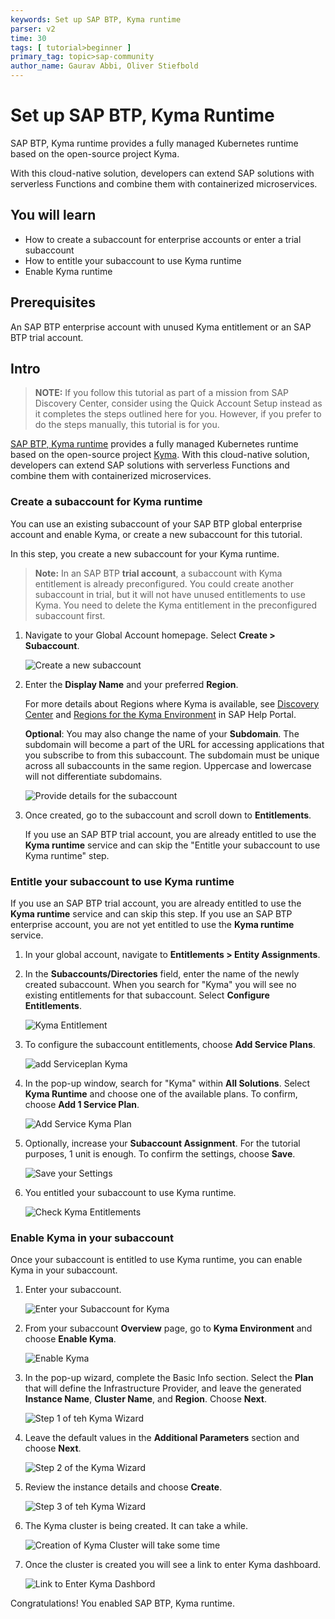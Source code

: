 ```yaml
---
keywords: Set up SAP BTP, Kyma runtime
parser: v2
time: 30
tags: [ tutorial>beginner ]
primary_tag: topic>sap-community
author_name: Gaurav Abbi, Oliver Stiefbold
---
```


# Set up SAP BTP, Kyma Runtime

<!-- description --> SAP BTP, Kyma runtime provides a fully managed Kubernetes runtime based on the open-source project Kyma.
With this cloud-native solution, developers can extend SAP solutions with serverless Functions and combine them with containerized microservices.

## You will learn

  - How to create a subaccount for enterprise accounts or enter a trial subaccount
  - How to entitle your subaccount to use Kyma runtime
  - Enable Kyma runtime

## Prerequisites

An SAP BTP enterprise account with unused Kyma entitlement or an SAP BTP trial account.

## Intro

> **NOTE:** If you follow this tutorial as part of a mission from SAP Discovery Center, consider using the Quick Account Setup instead as it completes the steps outlined here for you. However, if you prefer to do the steps manually, this tutorial is for you.

[SAP BTP, Kyma runtime](https://help.sap.com/docs/btp/sap-business-technology-platform/kyma-environment?version=Cloud) provides a fully managed Kubernetes runtime based on the open-source project [Kyma](https://kyma-project.io/#/). With this cloud-native solution, developers can extend SAP solutions with serverless Functions and combine them with containerized microservices.

### Create a subaccount for Kyma runtime

You can use an existing subaccount of your SAP BTP global enterprise account and enable Kyma, or create a new subaccount for this tutorial.

In this step, you create a new subaccount for your Kyma runtime.

> **Note:** In an SAP BTP **trial account**, a subaccount with Kyma entitlement is already preconfigured. You could create another subaccount in trial, but it will not have unused entitlements to use Kyma. You need to delete the Kyma entitlement in the preconfigured subaccount first.

1. Navigate to your Global Account homepage. Select **Create > Subaccount**.

    ![Create a new subaccount](images/22_1_createsub.png)

2. Enter the **Display Name** and your preferred **Region**.

    For more details about Regions where Kyma is available, see [Discovery Center](https://discovery-center.cloud.sap/serviceCatalog/kyma-runtime?region=all) and [Regions for the Kyma Environment](https://help.sap.com/docs/btp/sap-business-technology-platform/regions-for-kyma-environment) in SAP Help Portal.

    **Optional**: You may also change the name of your **Subdomain**. The subdomain will become a part of the URL for accessing applications that you subscribe to from this subaccount. The subdomain must be unique across all subaccounts in the same region. Uppercase and lowercase will not differentiate subdomains.

    ![Provide details for the subaccount](images/22_2_createsub.png)

3. Once created, go to the subaccount and scroll down to **Entitlements**.

    If you use an SAP BTP trial account, you are already entitled to use the **Kyma runtime** service and can skip the "Entitle your subaccount to use Kyma runtime" step.

### Entitle your subaccount to use Kyma runtime

If you use an SAP BTP trial account, you are already entitled to use the **Kyma runtime** service and can skip this step. If you use an SAP BTP enterprise account, you are not yet entitled to use the **Kyma runtime** service.

1. In your global account, navigate to **Entitlements > Entity Assignments**.

2. In the **Subaccounts/Directories** field, enter the name of the newly created subaccount. When you search for "Kyma" you will see no existing entitlements for that subaccount. Select **Configure Entitlements**.  

    ![Kyma Entitlement](images/2_1_kyma_entitlement_1.png)

3. To configure the subaccount entitlements, choose **Add Service Plans**.

    ![add Serviceplan Kyma](images/2_2_kyma_entitlement_2.png)

4. In the pop-up window, search for "Kyma" within **All Solutions**. Select **Kyma Runtime** and choose one of the available plans. To confirm, choose **Add 1 Service Plan**.

    ![Add Service Kyma Plan](images/2_3_kyma_addsplan_1.png)

5. Optionally, increase your **Subaccount Assignment**. For the tutorial purposes, 1 unit is enough. To confirm the settings, choose **Save**.

    ![Save your Settings](images/2_4_kyma_addsplan_2.png)

6. You entitled your subaccount to use Kyma runtime.

    ![Check Kyma Entitlements](images/2_5_kyma_entitled.png)

### Enable Kyma in your subaccount

Once your subaccount is entitled to use Kyma runtime, you can enable Kyma in your subaccount.

1. Enter your subaccount.

    ![Enter your Subaccount for Kyma](images/2_6_kymasub_goto_1.png)

2. From your subaccount **Overview** page, go to **Kyma Environment** and choose **Enable Kyma**.

    ![Enable Kyma](images/2_7_kymasub_enable_1.png)

3. In the pop-up wizard, complete the Basic Info section. Select the **Plan** that will define the Infrastructure Provider, and leave the generated **Instance Name**, **Cluster Name**, and **Region**. Choose **Next**.

    ![Step 1 of teh Kyma Wizard](images/2_8_kymasub_enable_2.png)

4. Leave the default values in the **Additional Parameters** section and choose **Next**.

    ![Step 2 of the Kyma Wizard](images/2_8_kymasub_enable_3.png)

5. Review the instance details and choose **Create**.

    ![Step 3 of teh Kyma Wizard](images/2_8_kymasub_enable_4.png)

6. The Kyma cluster is being created. It can take a while.

    ![Creation of Kyma Cluster will take some time](images/2_8_kymasub_enable_5.png)

7. Once the cluster is created you will see a link to enter Kyma dashboard.

    ![Link to Enter Kyma Dashbord](images/2_9_kyma_gotodashboard.png)

Congratulations! You enabled SAP BTP, Kyma runtime.
